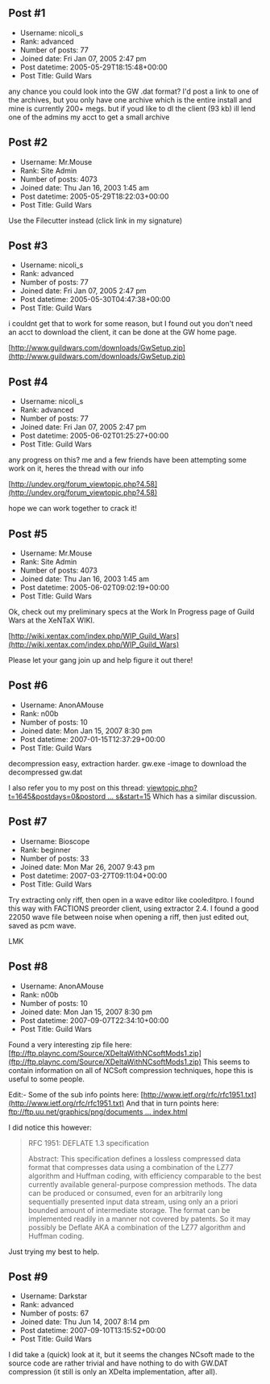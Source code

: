 ## Post #1
- Username: nicoli_s
- Rank: advanced
- Number of posts: 77
- Joined date: Fri Jan 07, 2005 2:47 pm
- Post datetime: 2005-05-29T18:15:48+00:00
- Post Title: Guild Wars

any chance you could look into the GW .dat format? I'd post a link to one of the archives, but you only have one archive which is the entire install and mine is currently 200+ megs. but if youd like to dl the client (93 kb) ill lend one of the admins my acct to get a small archive
## Post #2
- Username: Mr.Mouse
- Rank: Site Admin
- Number of posts: 4073
- Joined date: Thu Jan 16, 2003 1:45 am
- Post datetime: 2005-05-29T18:22:03+00:00
- Post Title: Guild Wars

Use the Filecutter instead (click link in my signature)
## Post #3
- Username: nicoli_s
- Rank: advanced
- Number of posts: 77
- Joined date: Fri Jan 07, 2005 2:47 pm
- Post datetime: 2005-05-30T04:47:38+00:00
- Post Title: Guild Wars

i couldnt get that to work for some reason, but I found out you don't need an acct to download the client, it can be done at the GW home page. 

[http://www.guildwars.com/downloads/GwSetup.zip](http://www.guildwars.com/downloads/GwSetup.zip)
## Post #4
- Username: nicoli_s
- Rank: advanced
- Number of posts: 77
- Joined date: Fri Jan 07, 2005 2:47 pm
- Post datetime: 2005-06-02T01:25:27+00:00
- Post Title: Guild Wars

any progress on this? me and a few friends have been attempting some work on it, heres the thread with our info

[http://undev.org/forum_viewtopic.php?4.58](http://undev.org/forum_viewtopic.php?4.58)

hope we can work together to crack it!
## Post #5
- Username: Mr.Mouse
- Rank: Site Admin
- Number of posts: 4073
- Joined date: Thu Jan 16, 2003 1:45 am
- Post datetime: 2005-06-02T09:02:19+00:00
- Post Title: Guild Wars

Ok, check out my preliminary specs at the Work In Progress page of Guild Wars at the XeNTaX WIKI. 

[http://wiki.xentax.com/index.php/WIP_Guild_Wars](http://wiki.xentax.com/index.php/WIP_Guild_Wars)

Please let your gang join up and help figure it out there!
## Post #6
- Username: AnonAMouse
- Rank: n00b
- Number of posts: 10
- Joined date: Mon Jan 15, 2007 8:30 pm
- Post datetime: 2007-01-15T12:37:29+00:00
- Post Title: Guild Wars

decompression easy, extraction harder.
gw.exe -image to download the decompressed gw.dat

I also refer you to my post on this thread: [viewtopic.php?t=1645&postdays=0&postord ... s&start=15](http://forum.xentax.com/viewtopic.php?t=1645&postdays=0&postorder=asc&highlight=guild+wars&start=15)
Which has a similar discussion.
## Post #7
- Username: Bioscope
- Rank: beginner
- Number of posts: 33
- Joined date: Mon Mar 26, 2007 9:43 pm
- Post datetime: 2007-03-27T09:11:04+00:00
- Post Title: Guild Wars

Try extracting only riff, then open in a wave editor like cooleditpro. I found  this way with FACTIONS preorder client, using extractor 2.4. I found a good 22050 wave file between noise when opening a riff, then just edited out, saved as pcm wave. 

LMK
## Post #8
- Username: AnonAMouse
- Rank: n00b
- Number of posts: 10
- Joined date: Mon Jan 15, 2007 8:30 pm
- Post datetime: 2007-09-07T22:34:10+00:00
- Post Title: Guild Wars

Found a very interesting zip file here: [ftp://ftp.plaync.com/Source/XDeltaWithNCsoftMods1.zip](ftp://ftp.plaync.com/Source/XDeltaWithNCsoftMods1.zip)
This seems to contain information on all of NCSoft compression techniques, hope this is useful to some people.

Edit:-
Some of the sub info points here: [http://www.ietf.org/rfc/rfc1951.txt](http://www.ietf.org/rfc/rfc1951.txt)
And that in turn points here: [ftp://ftp.uu.net/graphics/png/documents ... index.html](ftp://ftp.uu.net/graphics/png/documents/zlib/zdoc-index.html)

I did notice this however:

> RFC 1951: DEFLATE 1.3 specification
>
> Abstract: This specification defines a lossless compressed data format that compresses data using a combination of the LZ77 algorithm and Huffman coding, with efficiency comparable to the best currently available general-purpose compression methods. The data can be produced or consumed, even for an arbitrarily long sequentially presented input data stream, using only an a priori bounded amount of intermediate storage. The format can be implemented readily in a manner not covered by patents.
So it may possibly be Deflate AKA a combination of the LZ77 algorithm and Huffman coding.

Just trying my best to help.
## Post #9
- Username: Darkstar
- Rank: advanced
- Number of posts: 67
- Joined date: Thu Jun 14, 2007 8:14 pm
- Post datetime: 2007-09-10T13:15:52+00:00
- Post Title: Guild Wars

I did take a (quick) look at it, but it seems the changes NCsoft made to the source code are rather trivial and have nothing to do with GW.DAT compression (it still is only an XDelta implementation, after all).
